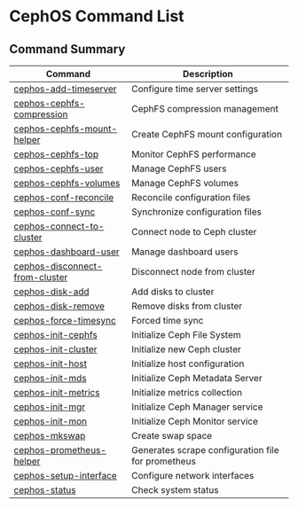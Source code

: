 # CephOS Command List

## Command Summary

| Command | Description |
|---------|-------------|
| [cephos-add-timeserver](documentation/cephos-add-timeserver.md) | Configure time server settings |
| [cephos-cephfs-compression](documentation/cephos-cephfs-compression.md) | CephFS compression management |
| [cephos-cephfs-mount-helper](documentation/cephos-cephfs-mount-helper.md) | Create CephFS mount configuration |
| [cephos-cephfs-top](documentation/cephos-cephfs-top.md) | Monitor CephFS performance |
| [cephos-cephfs-user](documentation/cephos-cephfs-user.md) | Manage CephFS users |
| [cephos-cephfs-volumes](documentation/cephos-cephfs-volumes.md) | Manage CephFS volumes |
| [cephos-conf-reconcile](documentation/cephos-conf-reconcile.md) | Reconcile configuration files |
| [cephos-conf-sync](documentation/cephos-conf-sync.md) | Synchronize configuration files |
| [cephos-connect-to-cluster](documentation/cephos-connect-to-cluster.md) | Connect node to Ceph cluster |
| [cephos-dashboard-user](documentation/cephos-dashboard-user.md) | Manage dashboard users |
| [cephos-disconnect-from-cluster](documentation/cephos-disconnect-from-cluster.md) | Disconnect node from cluster |
| [cephos-disk-add](documentation/cephos-disk-add.md) | Add disks to cluster |
| [cephos-disk-remove](documentation/cephos-disk-remove.md) | Remove disks from cluster |
| [cephos-force-timesync](documentation/cephos-force-timesync.md) | Forced time sync |
| [cephos-init-cephfs](documentation/cephos-init-cephfs.md) | Initialize Ceph File System |
| [cephos-init-cluster](documentation/cephos-init-cluster.md) | Initialize new Ceph cluster |
| [cephos-init-host](documentation/cephos-init-host.md) | Initialize host configuration |
| [cephos-init-mds](documentation/cephos-init-mds.md) | Initialize Ceph Metadata Server |
| [cephos-init-metrics](documentation/cephos-init-metrics.md) | Initialize metrics collection |
| [cephos-init-mgr](documentation/cephos-init-mgr.md) | Initialize Ceph Manager service |
| [cephos-init-mon](documentation/cephos-init-mon.md) | Initialize Ceph Monitor service |
| [cephos-mkswap](documentation/cephos-mkswap.md) | Create swap space |
| [cephos-prometheus-helper](documentation/cephos-prometheus-helper.md) | Generates scrape configuration file for prometheus |
| [cephos-setup-interface](documentation/cephos-setup-interface.md) | Configure network interfaces |
| [cephos-status](documentation/cephos-status.md) | Check system status |
